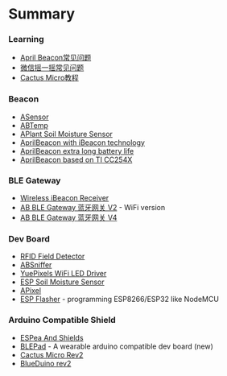 # Summary

### Learning
 
* [April Beacon常见问题](How_to_use_ApriliBeacon.md)
* [微信摇一摇常见问题](WeChat_FAQ.md)
* [Cactus Micro教程](Cactus_Micro_R2_Tutorial.md)

### Beacon

- [ASensor](ASensor.md)
- [ABTemp](ABTemp.md)
- [APlant Soil Moisture Sensor](APlant.md)
- [AprilBeacon with iBeacon technology](AprilBeacon.md)
 - [AprilBeacon extra long battery life](AprilBeacon_based_on_DA14580.md)
 - [AprilBeacon based on TI CC254X](AprilBeacon_based_on_TI_CC254X.md) 

### BLE Gateway

- [Wireless iBeacon Receiver](Wireless_iBeacon_Receiver.md)
- [AB BLE Gateway 蓝牙网关 V2](AB_BLE_Gateway.md) - WiFi version
- [AB BLE Gateway 蓝牙网关 V4](AB_BLE_Gateway_V4.md)

### Dev Board

- [RFID Field Detector](RFID_Field_Detector.md)
- [ABSniffer](ABSniffer.md)
- [YuePixels WiFi LED Driver](YuePixels_WiFi_LED_Driver.md)
- [ESP Soil Moisture Sensor](ESP_Soil_Moisture_Sensor.md)
- [APixel](APixel.md)
- [ESP Flasher](ESP_Flasher_Rev4.md) - programming ESP8266/ESP32 like NodeMCU

### Arduino Compatible Shield

- [ESPea And Shields](ESPea_And_Shields.md)
- [BLEPad](BLEPad.md) - A wearable arduino compatible dev board (new)
- [Cactus Micro Rev2](Cactus_Micro_Rev2.md)
- [BlueDuino rev2](BlueDuino_rev2.md)
